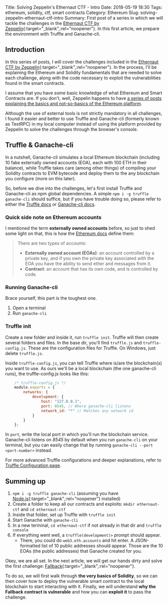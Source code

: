 Title: Solving Zeppelin's Ethernaut CTF - Intro
Date: 2018-05-19 18:30
Tags: ethereum, solidity, ctf, smart contracts
Category: Ethereum
Slug: solving-zeppelin-ethernaut-ctf-intro
Summary: First post of a series in which we will tackle the challenges in the [Ethernaut CTF by Zeppelin](https://ethernaut.zeppelin.solutions/){:target="_blank",:rel="noopener"}. In this first article, we prepare the environment with Truffle and Ganache-cli.

## Introduction
In this series of posts, I will cover the challenges included in the [Ethernaut CTF by Zeppelin](https://ethernaut.zeppelin.solutions/){:target="_blank",:rel="noopener"}. In the process,
I'll be explaining the Ethereum and Solidity fundamentals that are needed to solve each challenge, along with the code necessary to exploit the vulnerabilities found in the smart contracts.

I assume that you have some basic knowledge of what Ethereum and Smart Contracts are. If you don't, well, Zeppelin happens to have [a series of posts explaining the basics and not-so-basics of the Ethereum platform](https://blog.zeppelin.solutions/a-gentle-introduction-to-ethereum-programming-part-1-783cc7796094).

Although the use of external tools is not strictly mandatory in all challenges, I found it easier and better to use Truffle and Ganache-cli (formerly known as TestRPC) in my local computer instead of using the platform provided by Zeppelin to solve the challenges through the browser's console.

## Truffle & Ganache-cli
In a nutshell, Ganache-cli simulates a local Ethereum blockchain (including 10 fake externally owned accounts (EOA), each with 100 ETH in their balance), while Truffle takes care (among other things) of compiling your Solidity contracts to EVM bytecode and deploy them to the any blockchain you configure (more on this later).

So, before we dive into the challenges, let's first install Truffle and Ganache-cli as npm global dependencies. A simple `npm i -g truffle ganache-cli` should suffice, but if you have trouble doing so, please refer to either the [Truffle docs](http://truffleframework.com/) or [Ganache-cli docs](https://github.com/trufflesuite/ganache-cli).

### Quick side note on Ethereum accounts
I mentioned the term **externally owned accounts** before, so just to shed some light on that, this is how the [Ethereum docs](https://github.com/ethereum/wiki/wiki/Ethereum-Development-Tutorial#introduction) define them:
> There are two types of accounts:
> 
> - **Externally owned account (EOAs)**: an account controlled by a private key, and if you own the private key associated with the EOA you have the ability to send ether and messages from it.
> - **Contract**: an account that has its own code, and is controlled by code.

### Running Ganache-cli
Brace yourself, this part is the toughest one.

1. Open a terminal
2. Run `ganache-cli`

### Truffle init
Create a new folder and inside it, run `truffle init`. Truffle will then create several folders and files. In the base dir, you'll find `truffle.js` and `truffle-config.js`. These are the configuration files for Truffle. On Windows, just delete `truffle.js`.

Inside `truffle-config.js`, you can tell Truffle where is/are the blockchain(s) you want to use. As ours we'll be a local blockchain (the one ganache-cli runs), the truffle-config.js looks like this:

~~~javascript
    /* truffle-config.js */
    module.exports = {
        networks: {
            development: {
                host: "127.0.0.1",
                port: 8545, // Where ganache-cli listens
                network_id: "*" // Matches any network id
            }
        }
    };
~~~

In `port`, write the local port in which you'll run the blockchain service. Ganache-cli listens on *8545* by default when you run `ganache-cli` on your terminal, but you can easily change that by running `ganache-cli --port <port-number>` instead.

For more advanced Truffle configurations and deeper explanations, refer to [Truffle Configuration page](http://truffleframework.com/docs/advanced/configuration).

## Summing up
1. `npm i -g truffle ganache-cli` (assuming you have [Node.js](https://nodejs.org){:target="_blank",:rel="noopener"} installed)
2. Create a folder to keep all our contracts and exploits: `mkdir ethernaut-ctf` and `cd ethernaut-ctf`
3. Inside that folder, set up Truffle with `truffle init`
4. Start Ganache with `ganache-cli`
5. In a new terminal, `cd ethernaut-ctf` if not already in that dir and `truffle console`
6. If everything went well, a `truffle(development)>` prompt should appear.
    - There, you could do `web3.eth.accounts` and hit enter. A JSON-formatted list of 10 public addresses should appear. Those are the 10 EOAs (the public addresses) that Ganache created for you.

Okey, we are all set. In the next article, we will get our hands dirty and solve the first challenge: [Fallback](https://ethernaut.zeppelin.solutions/level/0x234094aac85628444a82dae0396c680974260be7){:target="_blank",:rel="noopener"}.

To do so, we will first walk through **the very basics of Solidity**, so we can then cover how to deploy the vulnerable smart contract to the local blockchain to start interacting with it. Finally, we will understand **why the Fallback contract is vulnerable** and how you can **exploit it** to pass the challenge.
